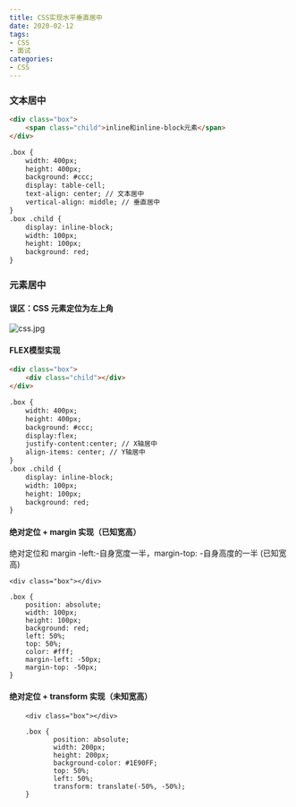 ```yaml
---
title: CSS实现水平垂直居中
date: 2020-02-12
tags:
- CSS
- 面试
categories:
- CSS
---
```

### 文本居中
```html
<div class="box">
    <span class="child">inline和inline-block元素</span>
</div>

.box {
    width: 400px;
    height: 400px;
    background: #ccc;
    display: table-cell;
    text-align: center; // 文本居中
    vertical-align: middle; // 垂直居中
}
.box .child {
    display: inline-block;
    width: 100px;
    height: 100px;
    background: red;
}
```
### 元素居中
#### 误区：CSS 元素定位为左上角
![css.jpg](https://blogimage-1259219507.cos.ap-chengdu.myqcloud.com/css%E5%B1%85%E4%B8%AD.jpg)
#### FLEX模型实现
```html
<div class="box">
    <div class="child"></div>
</div>

.box {
    width: 400px;
    height: 400px;
    background: #ccc;
    display:flex;
    justify-content:center; // X轴居中
    align-items: center; // Y轴居中
}
.box .child {
    display: inline-block;
    width: 100px;
    height: 100px;
    background: red;
}
```
#### 绝对定位 + margin 实现（已知宽高）
绝对定位和 margin -left:-自身宽度一半，margin-top: -自身高度的一半 (已知宽高)
```
<div class="box"></div>

.box {
    position: absolute;
    width: 100px;
    height: 100px;
    background: red;
    left: 50%;
    top: 50%;
    color: #fff;
    margin-left: -50px;
    margin-top: -50px;
}
```
#### 绝对定位 + transform 实现（未知宽高）
```
    <div class="box"></div>

    .box {
           position: absolute;
           width: 200px;
           height: 200px;
           background-color: #1E90FF;
           top: 50%;
           left: 50%;
           transform: translate(-50%, -50%);
    }
```

